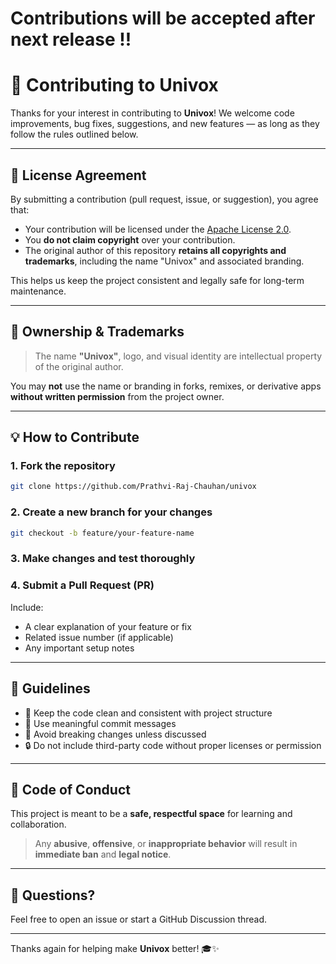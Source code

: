# Contributions will be accepted after next release !!

# 🤝 Contributing to Univox

Thanks for your interest in contributing to **Univox**! We welcome code improvements, bug fixes, suggestions, and new features — as long as they follow the rules outlined below.


---

## 📌 License Agreement

By submitting a contribution (pull request, issue, or suggestion), you agree that:

* Your contribution will be licensed under the [Apache License 2.0](LICENSE).
* You **do not claim copyright** over your contribution.
* The original author of this repository **retains all copyrights and trademarks**, including the name "Univox" and associated branding.

This helps us keep the project consistent and legally safe for long-term maintenance.

---

## 🔐 Ownership & Trademarks

> The name **"Univox"**, logo, and visual identity are intellectual property of the original author.

You may **not** use the name or branding in forks, remixes, or derivative apps **without written permission** from the project owner.

---

## 💡 How to Contribute

### 1. Fork the repository

```bash
git clone https://github.com/Prathvi-Raj-Chauhan/univox
```

### 2. Create a new branch for your changes

```bash
git checkout -b feature/your-feature-name
```

### 3. Make changes and test thoroughly

### 4. Submit a Pull Request (PR)

Include:

* A clear explanation of your feature or fix
* Related issue number (if applicable)
* Any important setup notes

---

## 🙋 Guidelines

* 🧹 Keep the code clean and consistent with project structure
* 🧾 Use meaningful commit messages
* 🚫 Avoid breaking changes unless discussed
* 🔒 Do not include third-party code without proper licenses or permission

---

## 🚨 Code of Conduct

This project is meant to be a **safe, respectful space** for learning and collaboration.

> Any **abusive**, **offensive**, or **inappropriate behavior** will result in **immediate ban** and **legal notice**.

---

## 💬 Questions?

Feel free to open an issue or start a GitHub Discussion thread.

---

Thanks again for helping make **Univox** better! 🎓✨

